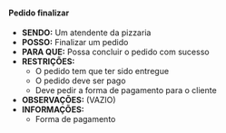 #### Pedido finalizar

- **SENDO:** Um atendente da pizzaria
- **POSSO:** Finalizar um pedido
- **PARA QUE:** Possa concluir o pedido com sucesso
- **RESTRIÇÕES:**
  - O pedido tem que ter sido entregue
  - O pedido deve ser pago
  - Deve pedir a forma de pagamento para o cliente
- **OBSERVAÇÕES:** (VAZIO)
- **INFORMAÇÕES:** 
  - Forma de pagamento